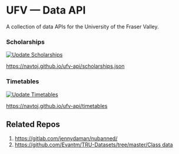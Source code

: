 # UFV — Data API

A collection of data APIs for the University of the Fraser Valley.

### Scholarships

[![Update Scholarships](https://github.com/navtoj/ufv-api/actions/workflows/scholarships.yml/badge.svg?branch=main)](https://github.com/navtoj/ufv-api/actions/workflows/scholarships.yml)

https://navtoj.github.io/ufv-api/scholarships.json

### Timetables

[![Update Timetables](https://github.com/navtoj/ufv-api/actions/workflows/timetables.yml/badge.svg?branch=main)](https://github.com/navtoj/ufv-api/actions/workflows/timetables.yml)

https://navtoj.github.io/ufv-api/timetables

## Related Repos

1. https://gitlab.com/jennydaman/nubanned/
2. [https://github.com/Evantm/TRU-Datasets/tree/master/Class data](https://github.com/Evantm/TRU-Datasets/tree/master/Class%20data)

